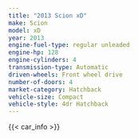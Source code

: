 ```yaml
---
title: "2013 Scion xD"
make: Scion
model: xD
year: 2013
engine-fuel-type: regular unleaded
engine-hp: 128
engine-cylinders: 4
transmission-type: Automatic
driven-wheels: Front wheel drive
number-of-doors: 4
market-category: Hatchback
vehicle-size: Compact
vehicle-style: 4dr Hatchback
---
```


{{< car_info >}}

